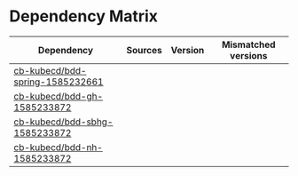 # Dependency Matrix

Dependency | Sources | Version | Mismatched versions
---------- | ------- | ------- | -------------------
[cb-kubecd/bdd-spring-1585232661](https://github.com/cb-kubecd/bdd-spring-1585232661.git) |  | []() | 
[cb-kubecd/bdd-gh-1585233872](https://github.com/cb-kubecd/bdd-gh-1585233872.git) |  | []() | 
[cb-kubecd/bdd-sbhg-1585233872](https://github.com/cb-kubecd/bdd-sbhg-1585233872.git) |  | []() | 
[cb-kubecd/bdd-nh-1585233872](https://github.com/cb-kubecd/bdd-nh-1585233872.git) |  | []() | 
